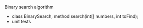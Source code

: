 Binary search algorithm

- class BinarySearch, method search(int[] numbers, int toFind);
- unit tests 